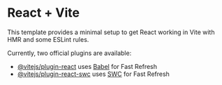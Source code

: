 # React + Vite

This template provides a minimal setup to get React working in Vite with HMR and some ESLint rules.

Currently, two official plugins are available:

- [@vitejs/plugin-react](https://github.com/vitejs/vite-plugin-react/blob/main/packages/plugin-react/README.md) uses [Babel](https://babeljs.io/) for Fast Refresh
- [@vitejs/plugin-react-swc](https://github.com/vitejs/vite-plugin-react-swc) uses [SWC](https://swc.rs/) for Fast Refresh



<!-- Problem of the code -->
<!-- 1. Clipdrop api is not working --> 
<!-- 2. Connect with rozarpay  -->
<!-- Only file needed to change is .env file -->

<!-- Problem of the code again -->
<!-- Problem 1 Solved -->
<!-- Problem 2 Require PAN card for integration of rozarpay -->